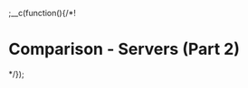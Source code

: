 ;__c(function(){/*!

# Comparison - Servers (Part 2)



[//]: # (@~`comparison-servers-part-2`~@)

*/});